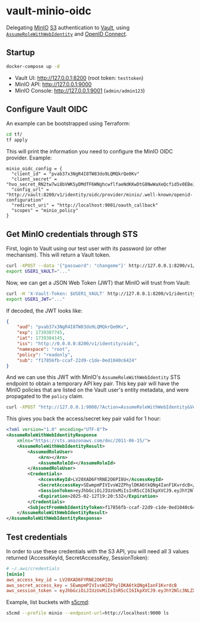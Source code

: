 # vault-minio-oidc

Delegating [MinIO](https://min.io/) [S3](https://aws.amazon.com/s3/) authentication to [Vault](https://www.vaultproject.io/), using [`AssumeRoleWithWebIdentity`](https://min.io/docs/minio/linux/developers/security-token-service/AssumeRoleWithWebIdentity.html) and [OpenID Connect](https://en.wikipedia.org/wiki/OpenID).

## Startup

```bash
docker-compose up -d
```

- Vault UI: http://127.0.0.1:8200 (root token: `testtoken`)
- MinIO API: http://127.0.0.1:9000
- MinIO Console: http://127.0.0.1:9001 (`admin/admin123`)

## Configure Vault OIDC

An example can be bootstrapped using Terraform:

```bash
cd tf/
tf apply
```

This will print the information you need to configure the MinIO OIDC provider. Example:

```hcl
minio_oidc_config = {
  "client_id" = "pvab37x3NgR4I8TW83do9LQMQkrQe0Kv"
  "client_secret" = "hvo_secret_RN2tw7wi8bVWKSyDMdTF6WNghcwflfaeNdKKwDtG8NwWaXeQcfid5v0EBeJdYplU"
  "config_url" = "http://vault:8200/v1/identity/oidc/provider/minio/.well-known/openid-configuration"
  "redirect_uri" = "http://localhost:9001/oauth_callback"
  "scopes" = "minio_policy"
}
```

## Get MinIO credentials through STS

First, login to Vault using our test user with its password (or other mechanism). This will return a Vault token.

```bash
curl -XPOST --data '{"password": "changeme"}' http://127.0.0.1:8200/v1/auth/userpass/login/user1 | jq -r .auth.client_token
export USER1_VAULT="..."
```

Now, we can get a JSON Web Token (JWT) that MinIO will trust from Vault:

```bash
curl -H 'X-Vault-Token: $USER1_VAULT' http://127.0.0.1:8200/v1/identity/oidc/token/minio | jq -r .data.token
export USER1_JWT="..."
```

If decoded, the JWT looks like:

```json
{
    "aud": "pvab37x3NgR4I8TW83do9LQMQkrQe0Kv",
    "exp": 1739387745,
    "iat": 1739384145,
    "iss": "http://0.0.0.0:8200/v1/identity/oidc",
    "namespace": "root",
    "policy": "readonly",
    "sub": "f17856fb-ccaf-22d9-c1de-0ed1040c6424"
}
```

And we can use this JWT with MinIO's `AssumeRoleWithWebIdentity` STS endpoint to obtain a temporary API key pair.
This key pair will have the MinIO policies that are listed on the Vault user's entity metadata, and were propagated to the `policy` claim.

```bash
curl -XPOST "http://127.0.0.1:9000/?Action=AssumeRoleWithWebIdentity&Version=2011-06-15&DurationSeconds=3600&WebIdentityToken=$USER1_JWT"
```

This gives you back the access/secret key pair valid for 1 hour:

```xml
<?xml version="1.0" encoding="UTF-8"?>
<AssumeRoleWithWebIdentityResponse
	xmlns="https://sts.amazonaws.com/doc/2011-06-15/">
	<AssumeRoleWithWebIdentityResult>
		<AssumedRoleUser>
			<Arn></Arn>
			<AssumeRoleId></AssumeRoleId>
		</AssumedRoleUser>
		<Credentials>
			<AccessKeyId>LV20XAD6FYRNE2O6PI8U</AccessKeyId>
			<SecretAccessKey>SEwmpmPIVIvsW2ZPhylDKA6tkQNg4IanF1KvrdcB</SecretAccessKey>
			<SessionToken>eyJhbGciOiJIUzUxMiIsInR5cCI6IkpXVCJ9.eyJhY2Nlc3NLZXkiOiJMVjIwWEFENkZZUk5FMk82UEk4VSIsImF1ZCI6InB2YWIzN3gzTmdSNEk4VFc4M2RvOUxRTVFrclFlMEt2IiwiZXhwIjoxNzM5Mzg4MDUzLCJpYXQiOjE3MzkzODQxNDUsImlzcyI6Imh0dHA6Ly8wLjAuMC4wOjgyMDAvdjEvaWRlbnRpdHkvb2lkYyIsIm5hbWVzcGFjZSI6InJvb3QiLCJwb2xpY3kiOiJyZWFkb25seSIsInN1YiI6ImYxNzg1NmZiLWNjYWYtMjJkOS1jMWRlLTBlZDEwNDBjNjQyNCJ9.nWXSLB_GCTRAiyd_62otGWuEWIy8pDSjqaWtT_zh2Fvb_W0GgN2siGjLgjV2CzOHcTXEOpHpmdNSRgc_lbnPOw</SessionToken>
			<Expiration>2025-02-12T19:20:53Z</Expiration>
		</Credentials>
		<SubjectFromWebIdentityToken>f17856fb-ccaf-22d9-c1de-0ed1040c6424</SubjectFromWebIdentityToken>
	</AssumeRoleWithWebIdentityResult>
</AssumeRoleWithWebIdentityResponse>
```

## Test credentials

In order to use these credentials with the S3 API, you will need all 3 values returned (AccessKeyId, SecretAccessKey, SessionToken):

```toml
# ~/.aws/credentials
[minio]
aws_access_key_id = LV20XAD6FYRNE2O6PI8U
aws_secret_access_key = SEwmpmPIVIvsW2ZPhylDKA6tkQNg4IanF1KvrdcB
aws_session_token = eyJhbGciOiJIUzUxMiIsInR5cCI6IkpXVCJ9.eyJhY2Nlc3NLZXkiOiJMVjIwWEFENkZZUk5FMk82UEk4VSIsImF1ZCI6InB2YWIzN3gzTmdSNEk4VFc4M2RvOUxRTVFrclFlMEt2IiwiZXhwIjoxNzM5Mzg4MDUzLCJpYXQiOjE3MzkzODQxNDUsImlzcyI6Imh0dHA6Ly8wLjAuMC4wOjgyMDAvdjEvaWRlbnRpdHkvb2lkYyIsIm5hbWVzcGFjZSI6InJvb3QiLCJwb2xpY3kiOiJyZWFkb25seSIsInN1YiI6ImYxNzg1NmZiLWNjYWYtMjJkOS1jMWRlLTBlZDEwNDBjNjQyNCJ9.nWXSLB_GCTRAiyd_62otGWuEWIy8pDSjqaWtT_zh2Fvb_W0GgN2siGjLgjV2CzOHcTXEOpHpmdNSRgc_lbnPOw
```

Example, list buckets with [s5cmd](https://github.com/peak/s5cmd):

```bash
s5cmd --profile minio --endpoint-url=http://localhost:9000 ls
```
